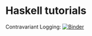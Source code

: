# Haskell tutorials

Contravariant Logging: [![Binder](https://mybinder.org/badge_logo.svg)](https://mybinder.org/v2/gh/paluh/haskell-tutorials/HEAD?labpath=%2Ftutorials%2Fcontravariant-logging.ipynb)


